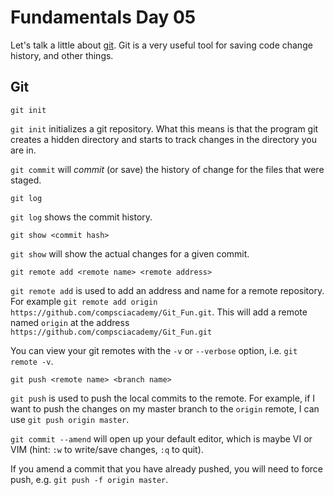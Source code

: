 # Fundamentals Day 05  

Let's talk a little about [git](https://git-scm.com/docs). Git is a very useful tool for saving code change history, and other things.  

## Git

```
git init
```

`git init` initializes a git repository. What this means is that the program git creates a hidden directory and starts to track changes in the directory you are in.


`git commit` will _commit_ (or save) the history of change for the files that were staged.

```
git log
```
`git log` shows the commit history.

```
git show <commit hash>
```
`git show` will show the actual changes for a given commit.

```
git remote add <remote name> <remote address>
```
`git remote add` is used to add an address and name for a remote repository. For example `git remote add origin https://github.com/compsciacademy/Git_Fun.git`. This will add a remote named `origin` at the address `https://github.com/compsciacademy/Git_Fun.git`

You can view your git remotes with the `-v` or `--verbose` option, i.e. `git remote -v`.

```
git push <remote name> <branch name>
```

`git push` is used to push the local commits to the remote. For example, if I want to push the changes on my master branch to the `origin` remote, I can use `git push origin master`.

`git commit --amend` will open up your default editor, which is maybe VI or VIM (hint: `:w` to write/save changes, `:q` to quit).

If you amend a commit that you have already pushed, you will need to force push, e.g. `git push -f origin master`.
